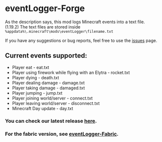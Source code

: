 # eventLogger-Forge
As the description says, this mod logs Minecraft events into a text file. (1.19.2)
The text files are stored inside `%appdata%\.minecraft\mods\eventLogger\filename.txt`

If you have any suggestions or bug reports, feel free to use the [issues](https://github.com/highesttt/eventLogger-Forge/issues) page.

## Current events supported:
  - Player eat - eat.txt
  - Player using firework while flying with an Elytra - rocket.txt
  - Player dying - death.txt
  - Player dealing damage - damage.txt
  - Player taking damage - damaged.txt
  - Player jumping - jump.txt
  - Player joining world/server - connect.txt
  - Player leaving world/server - disconnect.txt
  - Minecraft Day update - day.txt


### You can check our latest release [here](https://github.com/highesttt/eventLogger-Forge/releases/latest).

### For the fabric version, see [eventLogger-Fabric](https://github.com/highesttt/eventLogger-Fabric).
